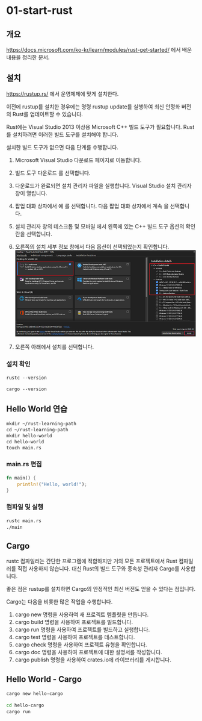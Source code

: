 # 01-start-rust

## 개요
https://docs.microsoft.com/ko-kr/learn/modules/rust-get-started/
에서 배운 내용을 정리한 문서.

## 설치
https://rustup.rs/
에서 운영체제에 맞게 설치한다.

이전에 rustup를 설치한 경우에는 명령 rustup update를 실행하여 최신 안정화 버전의 Rust를 업데이트할 수 있습니다.

Rust에는 Visual Studio 2013 이상용 Microsoft C++ 빌드 도구가 필요합니다. Rust를 설치하려면 이러한 빌드 도구를 설치해야 합니다.

설치한 빌드 도구가 없으면 다음 단계를 수행합니다.

1. Microsoft Visual Studio 다운로드 페이지로 이동합니다.

2. 빌드 도구 다운로드 를 선택합니다.

3. 다운로드가 완료되면 설치 관리자 파일을 실행합니다. Visual Studio 설치 관리자 창이 열립니다.

4. 팝업 대화 상자에서 예 를 선택합니다. 다음 팝업 대화 상자에서 계속 을 선택합니다.

5. 설치 관리자 창의 데스크톱 및 모바일 에서 왼쪽에 있는 C++ 빌드 도구 옵션의 확인란을 선택합니다.

6. 오른쪽의 설치 세부 정보 창에서 다음 옵션이 선택되었는지 확인합니다.
  ![](./install-visual-cpp-build-tools.png)

7. 오른쪽 아래에서 설치를 선택합니다.

### 설치 확인

```
rustc --version
```

```
cargo --version
```


## Hello World 연습

```
mkdir ~/rust-learning-path
cd ~/rust-learning-path
mkdir hello-world
cd hello-world
touch main.rs
```

### main.rs 편집
```rust
fn main() {
    println!("Hello, world!");
}
```

### 컴파일 및 실행
```bash
rustc main.rs
./main
```

## Cargo
rustc 컴파일러는 간단한 프로그램에 적합하지만 거의 모든 프로젝트에서 Rust 컴파일러를 직접 사용하지 않습니다. 대신 Rust의 빌드 도구와 종속성 관리자 Cargo를 사용합니다.

좋은 점은 rustup를 설치하면 Cargo의 안정적인 최신 버전도 얻을 수 있다는 점입니다.

Cargo는 다음을 비롯한 많은 작업을 수행합니다.

1. cargo new 명령을 사용하여 새 프로젝트 템플릿을 만듭니다.
2. cargo build 명령을 사용하여 프로젝트를 빌드합니다.
3. cargo run 명령을 사용하여 프로젝트를 빌드하고 실행합니다.
4. cargo test 명령을 사용하여 프로젝트를 테스트합니다.
5. cargo check 명령을 사용하여 프로젝트 유형을 확인합니다.
6. cargo doc 명령을 사용하여 프로젝트에 대한 설명서를 작성합니다.
7. cargo publish 명령을 사용하여 crates.io에 라이브러리를 게시합니다.

## Hello World - Cargo

```bash
cargo new hello-cargo
```

```bash
cd hello-cargo
cargo run
```